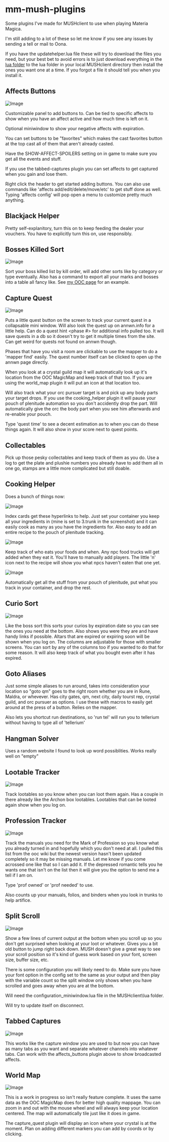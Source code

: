 # mm-mush-plugins
Some plugins I've made for MUSHclient to use when playing Materia Magica.

I'm still adding to a lot of these so let me know if you see any issues by sending a tell or mail to Oona.

If you have the updatehelper.lua file these will try to download the files you need, but your best bet to avoid errors is to just download everything in the [lua folder](https://github.com/notbilldavis/mm-mush-plugins/tree/main/lua) to the lua folder in your local MUSHclient directory then install the ones you want one at a time. If you forgot a file it should tell you when you install it.

## Affects Buttons

![Image](https://github.com/user-attachments/assets/0b1a8ae0-0dd4-4c08-a141-92fe0da7cf5a)

Customizable panel to add buttons to. Can be tied to specific affects to show when you have an affect active and how much time is left on it.

Optional miniwindow to show your negative affects with expiration.

You can set buttons to be "favorites" which makes the cast favorites button at the top cast all of them that aren't already casted.

Have the SHOW-AFFECT-SPOILERS setting on in game to make sure you get all the events and stuff.

If you use the tabbed-captures plugin you can set affects to get captured when you gain and lose them.

Right click the header to get started adding buttons. You can also use commands like 'affects add/edit/delete/move/etc' to get stuff done as well. Typing 'affects config' will pop open a menu to customize pretty much anything.


## Blackjack Helper

Pretty self-explanitory, turn this on to keep feeding the dealer your vouchers. You have to explicitly turn this on, use responsibly.

## Bosses Killed Sort

![Image](https://github.com/user-attachments/assets/a48565a4-99e6-427a-aae2-5098c7a814f7)

Sort your boss killed list by kill order, will add other sorts like by category or type eventually. Also has a command to export all your marks and bosses into a table all fancy like. See [my OOC page](http://ooc.dune.net/alliance/Oona) for an example.

## Capture Quest

![Image](https://github.com/user-attachments/assets/4f4965aa-b5b4-4436-a88b-7baba0470b0a)

Puts a little quest button on the screen to track your current quest in a collapsable mini window. Will also look the quest up on annwn.info for a little help. Can do a quest hint <phase #> for additional info pulled too. It will save quests in a db so it doesn't try to get it multiple times from the site. Can get weird for quests not found on annwn though. 

Phases that have you visit a room are clickable to use the mapper to do a 'mapper find' easily. The quest number itself can be clicked to open up the annwn page directly.

When you look at a crystal guild map it will automatically look up it's location from the OOC MagicMap and keep track of that too. If you are using the world_map plugin it will put an icon at that location too.

Will also track what your orc pursuer target is and pick up any body parts your target drops. If you use the cooking_helper plugin it will pause your pouch of plenitude automation so you don't accidently drop the part. Will automatically give the orc the body part when you see him afterwards and re-enable your pouch.

Type 'quest time' to see a decent estimation as to when you can do these things again. It will also show in your score next to quest points.

## Collectables

Pick up those pesky collectables and keep track of them as you do. Use a log to get the plate and plushie numbers you already have to add them all in one go, stamps are a little more complicated but still doable.

## Cooking Helper

Does a bunch of things now:

![Image](https://github.com/user-attachments/assets/2283f338-4776-4ccc-be9b-27f13a798298)

Index cards get these hyperlinks to help. Just set your container you keep all your ingredients in (mine is set to 3.trunk in the screenshot) and it can easily cook as many as you have the ingredients for. Also easy to add an entire recipe to the pouch of plenitude tracking.

![Image](https://github.com/user-attachments/assets/e5cd9ca4-e1bd-47fb-aa96-dd5fb823400f)

Keep track of who eats your foods and when. Any npc food trucks will get added when they eat it. You'll have to manually add players. The little 'n' icon next to the recipe will show you what npcs haven't eaten that one yet.

![Image](https://github.com/user-attachments/assets/09c34805-75d5-4e15-85e3-8c843f3f7a14)

Automatically get all the stuff from your pouch of plenitude, put what you track in your container, and drop the rest.

## Curio Sort

![Image](https://github.com/user-attachments/assets/90b9387d-6dab-4eaf-afe5-011bd368367d)

Like the boss sort this sorts your curios by expiration date so you can see the ones you need at the bottom. Also shows you were they are and have handy links if possible. Altars that are expired or expiring soon will be shown when you log on. The columns are adjustable for those with smaller screens. You can sort by any of the columns too if you wanted to do that for some reason. It will also keep track of what you bought even after it has expired.

## Goto Aliases

Just some simple aliases to run around, takes into consideration your location so "goto qm" goes to the right room whether you are in Rune, Maldra, or whevever. Has city gates, qm, next city, daily tourst rep, crystal guild, and orc pursuer as options. I use these with macros to easily get around at the press of a button. Relies on the mapper.

Also lets you shortcut run destinations, so 'run tel' will run you to tellerium without having to type all of 'tellerium'

## Hangman Solver

Uses a random website I found to look up word possiblities. Works really well on "empty"

## Lootable Tracker

![Image](https://github.com/user-attachments/assets/d11bc5de-0ba0-46ea-8bb2-0d29de2a79da)

Track lootables so you know when you can loot them again. Has a couple in there already like the Archon box lootables. Lootables that can be looted again show when you log on.

## Profession Tracker

![Image](https://github.com/user-attachments/assets/765de5e2-a68e-44b0-b3ca-97307516a379)

Track the manuals you need for the Mark of Profession so you know what you already turned in and hopefully which you don't need at all. I pulled this list from the ooc wiki but the newest version hasn't been updated completely so it may be missing manuals. Let me know if you come acrossed one like that so I can add it. If the depressed romantic tells you he wants one that isn't on the list then it will give you the option to send me a tell if I am on.

Type 'prof owned' or 'prof needed' to use.

Also counts up your manuals, folios, and binders when you look in trunks to help artifice.

## Split Scroll

![Image](https://github.com/user-attachments/assets/b041c136-5dc5-491c-ab95-2771f6ae1ce5)

Show a few lines of current output at the bottom when you scroll up so you don't get surprised when looking at your loot or whatever. Gives you a bit old button to jump right back down. MUSH doesn't give a great way to see your scroll position so it's kind of guess work based on your font, screen size, buffer size, etc. 

There is some configuration you will likely need to do. Make sure you have your font option in the config set to the same as your output and then play with the variable count so the split window only shows when you have scrolled and goes away when you are at the bottom.

Will need the configuration_miniwindow.lua file in the MUSHclient\lua folder.

Will try to update itself on disconnect.

## Tabbed Captures

![Image](https://github.com/user-attachments/assets/dc5c0db8-c480-424d-be6a-0da8e4f85e9d)

This works like the capture window you are used to but now you can have as many tabs as you want and separate whatever channels into whatever tabs. Can work with the affects_buttons plugin above to show broadcasted affects.

## World Map

![Image](https://github.com/user-attachments/assets/173d878e-b40d-4799-9f6b-681a2f1be348)

This is a work in progress so isn't really feature complete. It uses the same data as the OOC MagicMap does for better high quality mappage. You can zoom in and out with the mouse wheel and will always keep your location centered. The map will automatically tile just like it does in game.

The capture_quest plugin will display an icon where your crystal is at the moment. Plan on adding different markers you can add by coords or by clicking.